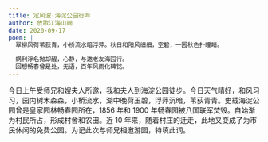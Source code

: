 ```yaml
---
title: 定风波·海淀公园行吟
author: 放歌江海山阙
date: 2020-09-17
poem: |
  翠柳风荷苇荻青，小桥流水暗浮萍。秋日和阳风细细，空碧，一园秋色扑瞳睛。

  蜗利浮名抛却醒，心静，与邀老友海园行。
  回想畅春曾是处，无语，百年风雨化碑铭。
---
```


今日上午受师兄和嫂夫人所邀，我和夫人到海淀公园徒步。今日天气晴好，和风习习，园内树木森森，小桥流水，湖中晚荷玉碧，浮萍沉暗，苇荻青青。史载海淀公园曾是皇家园林畅春园所在，1856 年和 1900 年畅春园被八国联军焚毁。自始渐为村民所占，形成村舍和农田。近 10 年来，随着村庄的迁走，此地又变成了为市民休闲的免费公园。为记此次与师兄相邀游园，特填此词。

